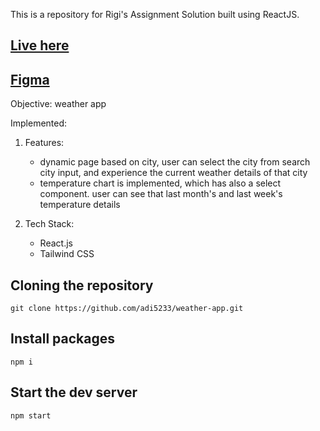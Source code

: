 This is a repository for Rigi's Assignment Solution built using ReactJS.

## [Live here](https://main--forecast-finesse.netlify.app/)

## [Figma](https://www.figma.com/file/HN9edMY7VOkRenlriCXskc/weather-screens?type=design&node-id=0-1&mode=design&t=igts4EW2NbS6zaU9-0)

<!-- ![Alt text](<Screenshot 2024-03-09 at 5.38.50 PM.png>)

![Alt text](<Screenshot 2024-03-09 at 5.39.34 PM.png>)

![Alt text](<Screenshot 2024-03-09 at 5.40.20 PM.png>)

![Alt text](<Screenshot 2024-03-09 at 5.40.38 PM.png>) -->

Objective: weather app

Implemented:

1. Features:

   - dynamic page based on city, user can select the city from search city input, and experience the current weather details of that city
   - temperature chart is implemented, which has also a select component. user can see that last month's and last week's temperature details

2. Tech Stack:

   - React.js
   - Tailwind CSS

## Cloning the repository

```shell
git clone https://github.com/adi5233/weather-app.git
```

## Install packages

```shell
npm i
```

## Start the dev server

```shell
npm start
```
